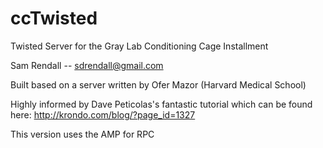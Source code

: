 ccTwisted
=========

Twisted Server for the Gray Lab Conditioning Cage Installment

Sam Rendall -- sdrendall@gmail.com

Built based on a server written by Ofer Mazor (Harvard Medical School) 

Highly informed by Dave Peticolas's fantastic tutorial which can be found here:
http://krondo.com/blog/?page_id=1327

This version uses the AMP for RPC